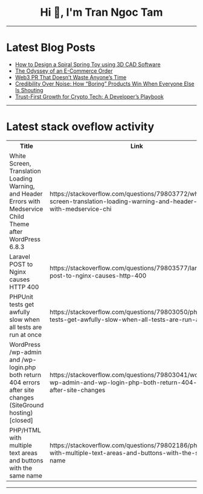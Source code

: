 <h1 align="center">Hi 👋, I'm Tran Ngoc Tam</h1>

---

# Latest Blog Posts 
<!-- BLOG-POST-LIST:START -->
- [How to Design a Spiral Spring Toy using 3D CAD Software](https://dev.to/julia970/how-to-design-a-spiral-spring-toy-using-3d-cad-software-15jo)
- [The Odyssey of an E-Commerce Order](https://dev.to/bias/the-odyssey-of-an-e-commerce-order-o09)
- [Web3 PR That Doesn’t Waste Anyone’s Time](https://dev.to/sonia_bobrik_1939cdddd79d/web3-pr-that-doesnt-waste-anyones-time-5be)
- [Credibility Over Noise: How “Boring” Products Win When Everyone Else Is Shouting](https://dev.to/sonia_bobrik_1939cdddd79d/credibility-over-noise-how-boring-products-win-when-everyone-else-is-shouting-5g11)
- [Trust-First Growth for Crypto Tech: A Developer’s Playbook](https://dev.to/sonia_bobrik_1939cdddd79d/trust-first-growth-for-crypto-tech-a-developers-playbook-5gh)
<!-- BLOG-POST-LIST:END -->

---

# Latest stack oveflow activity
<table>
  <tr><th>Title</th><th>Link</th></tr>
  <!-- STACKOVERFLOW:START --><tr><td>White Screen, Translation Loading Warning, and Header Errors with Medservice Child Theme after WordPress 6.8.3</td><td>https://stackoverflow.com/questions/79803772/white-screen-translation-loading-warning-and-header-errors-with-medservice-chi</td></tr><tr><td>Laravel POST to Nginx causes HTTP 400</td><td>https://stackoverflow.com/questions/79803577/laravel-post-to-nginx-causes-http-400</td></tr><tr><td>PHPUnit tests get awfully slow when all tests are run at once</td><td>https://stackoverflow.com/questions/79803050/phpunit-tests-get-awfully-slow-when-all-tests-are-run-at-once</td></tr><tr><td>WordPress /wp-admin and /wp-login.php both return 404 errors after site changes &lpar;SiteGround hosting&rpar; [closed]</td><td>https://stackoverflow.com/questions/79803041/wordpress-wp-admin-and-wp-login-php-both-return-404-errors-after-site-changes</td></tr><tr><td>PHP/HTML with multiple text areas and buttons with the same name</td><td>https://stackoverflow.com/questions/79802186/php-html-with-multiple-text-areas-and-buttons-with-the-same-name</td></tr><!-- STACKOVERFLOW:END -->
</table>

---


